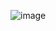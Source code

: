 ![image](https://github.com/Izhan-07/Leetcode/assets/93210173/b9c77830-fd18-4acb-9354-004a2a42884c)
